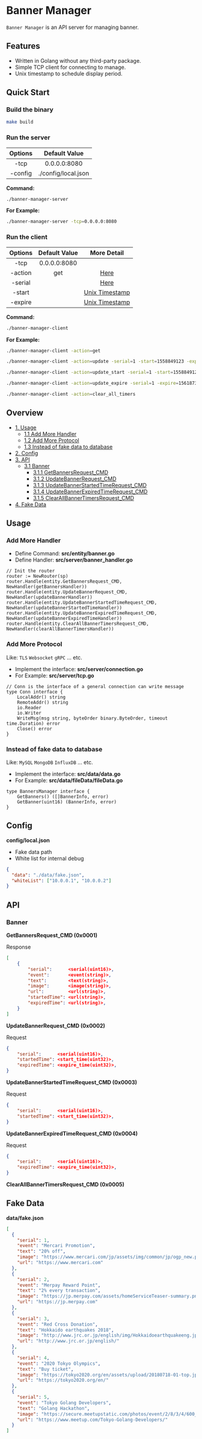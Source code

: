 # Banner Manager
`Banner Manager` is an API server for managing banner.

## Features
- Written in Golang without any third-party package.
- Simple TCP client for connecting to manage.
- Unix timestamp to schedule display period.

## Quick Start

### Build the binary

```bash
make build
```

### Run the server

|Options|Default Value|
|:-:|:-:|
|-tcp|0.0.0.0:8080|
|-config|./config/local.json|

**Command:**

```bash
./banner-manager-server 
```
**For Example:**

```bash
./banner-manager-server -tcp=0.0.0.0:8080
```

### Run the client

|Options|Default Value|More Detail|
|:-:|:-:|:-:|
|-tcp|0.0.0.0:8080||
|-action|get|[Here](#api)|
|-serial||[Here](#fake_data)|
|-start||[Unix Timestamp](https://timestampgenerator.com)|
|-expire||[Unix Timestamp](https://timestampgenerator.com)|

**Command:**

```bash
./banner-manager-client
```

**For Example:**

```bash
./banner-manager-client -action=get
```
```bash
./banner-manager-client -action=update -serial=1 -start=1558849123 -expire=1561873123
```
```bash
./banner-manager-client -action=update_start -serial=1 -start=1558849123
```
```bash
./banner-manager-client -action=update_expire -serial=1 -expire=1561873123
```
```bash
./banner-manager-client -action=clear_all_timers
```

## Overview

* [1. Usage](#usage)
   * [1.1 Add More Handler](#u1)
   * [1.2 Add More Protocol](#u2)
   * [1.3 Instead of fake data to database](#u3)
* [2. Config](#config)
* [3. API](#api)
   * [3.1 Banner](#banner)
      * [3.1.1 GetBannersRequest_CMD](#b1)
      * [3.1.2 UpdateBannerRequest_CMD](#b2)
      * [3.1.3 UpdateBannerStartedTimeRequest_CMD](#b3)
      * [3.1.4 UpdateBannerExpiredTimeRequest_CMD](#b4)
      * [3.1.5 ClearAllBannerTimersRequest_CMD](#b5)
* [4. Fake Data](#fake_data)

<a name="usage"></a>
## Usage

<a name="u1"></a>
### Add More Handler

- Define Command: **src/entity/banner.go**
- Define Handler: **src/server/banner_handler.go**

```golang
// Init the router
router := NewRouter(sp)
router.Handle(entity.GetBannersRequest_CMD, NewHandler(getBannersHandler))
router.Handle(entity.UpdateBannerRequest_CMD, NewHandler(updateBannerHandler))
router.Handle(entity.UpdateBannerStartedTimeRequest_CMD, NewHandler(updateBannerStartedTimeHandler))
router.Handle(entity.UpdateBannerExpiredTimeRequest_CMD, NewHandler(updateBannerExpiredTimeHandler))
router.Handle(entity.ClearAllBannerTimersRequest_CMD, NewHandler(clearAllBannerTimersHandler))
```

<a name="u2"></a>
### Add More Protocol

Like: `TLS` `Websocket` `gRPC` ... etc.

- Implement the interface: **src/server/connection.go**
- For Example: **src/server/tcp.go**

```golang
// Conn is the interface of a general connection can write message
type Conn interface {
	LocalAddr() string
	RemoteAddr() string
	io.Reader
	io.Writer
	WriteMsg(msg string, byteOrder binary.ByteOrder, timeout time.Duration) error
	Close() error
}
```

<a name="u3"></a>
### Instead of fake data to database

Like: `MySQL` `MongoDB` `InfluxDB` ... etc.

- Implement the interface: **src/data/data.go**
- For Example: **src/data/fileData/fileData.go**

```golang
type BannersManager interface {
	GetBanners() ([]BannerInfo, error)
	GetBanner(uint16) (BannerInfo, error)
}
```

<a name="config"></a>
## Config

**config/local.json**

- Fake data path
- White list for internal debug

```json
{
  "data": "./data/fake.json",
  "whiteList": ["10.0.0.1", "10.0.0.2"]
}
```

<a name="api"></a>
## API

<a name="banner"></a>
### Banner

<a name="b1"></a>
**GetBannersRequest_CMD (0x0001)**

Response

```json
[
	{
		"serial":      <serial(uint16)>,
		"event":       <event(string)>,
		"text":        <text(string)>,
		"image":       <image(string)>,
		"url":         <url(string)>,
		"startedTime": <url(string)>,
		"expiredTime": <url(string)>,
	}
]
```

<a name="b2"></a>
**UpdateBannerRequest_CMD (0x0002)**

Request

```json
{
	"serial":      <serial(uint16)>,
	"startedTime": <start_time(uint32)>,
	"expiredTime": <expire_time(uint32)>,
}
```

<a name="b3"></a>
**UpdateBannerStartedTimeRequest_CMD (0x0003)**

Request

```json
{
	"serial":      <serial(uint16)>,
	"startedTime": <start_time(uint32)>,
}
```

<a name="b4"></a>
**UpdateBannerExpiredTimeRequest_CMD (0x0004)**

Request

```json
{
	"serial":      <serial(uint16)>,
	"expiredTime": <expire_time(uint32)>,
}
```

<a name="b5"></a>
**ClearAllBannerTimersRequest_CMD (0x0005)**

<a name="fake_data"></a>
## Fake Data

**data/fake.json**

```json
[
  {
    "serial": 1,
    "event": "Mercari Promotion",
    "text": "20% off",
    "image": "https://www.mercari.com/jp/assets/img/common/jp/ogp_new.png",
    "url": "https://www.mercari.com"
  },
  {
    "serial": 2,
    "event": "Merpay Reward Point",
    "text": "2% every transaction",
    "image": "https://jp.merpay.com/assets/homeServiceTeaser-summary.png",
    "url": "https://jp.merpay.com"
  },
  {
    "serial": 3,
    "event": "Red Cross Donation",
    "text": "Hokkaido earthquakes 2018",
    "image": "http://www.jrc.or.jp/english/img/Hokkaidoearthquakeeng.jpg",
    "url": "http://www.jrc.or.jp/english/"
  },
  {
    "serial": 4,
    "event": "2020 Tokyo Olympics",
    "text": "Buy ticket",
    "image": "https://tokyo2020.org/en/assets/upload/20180718-01-top.jpg",
    "url": "https://tokyo2020.org/en/"
  },
  {
    "serial": 5,
    "event": "Tokyo Golang Developers",
    "text": "Golang Hackathon",
    "image": "https://secure.meetupstatic.com/photos/event/2/8/3/4/600_479470292.jpeg",
    "url": "https://www.meetup.com/Tokyo-Golang-Developers/"
  }
]
```
